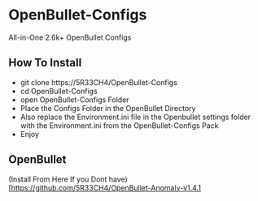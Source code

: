 # OpenBullet-Configs
All-in-One 2.6k+ OpenBullet Configs

## How To Install
- git clone https://5R33CH4/OpenBullet-Configs
- cd OpenBullet-Configs
- open OpenBullet-Configs Folder
- Place the Configs Folder in the OpenBullet Directory
- Also replace the Environment.ini file in the Openbullet settings folder with the Environment.ini from the OpenBullet-Configs Pack
- Enjoy

## OpenBullet 
(Install From Here If you Dont have)[https://github.com/5R33CH4/OpenBullet-Anomaly-v1.4.1
